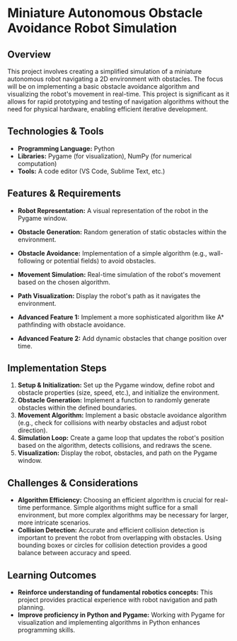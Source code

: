 #  Miniature Autonomous Obstacle Avoidance Robot Simulation

## Overview

This project involves creating a simplified simulation of a miniature autonomous robot navigating a 2D environment with obstacles. The focus will be on implementing a basic obstacle avoidance algorithm and visualizing the robot's movement in real-time. This project is significant as it allows for rapid prototyping and testing of navigation algorithms without the need for physical hardware, enabling efficient iterative development.

## Technologies & Tools

- **Programming Language:** Python
- **Libraries:** Pygame (for visualization), NumPy (for numerical computation)
- **Tools:** A code editor (VS Code, Sublime Text, etc.)

## Features & Requirements

- **Robot Representation:** A visual representation of the robot in the Pygame window.
- **Obstacle Generation:** Random generation of static obstacles within the environment.
- **Obstacle Avoidance:** Implementation of a simple algorithm (e.g., wall-following or potential fields) to avoid obstacles.
- **Movement Simulation:**  Real-time simulation of the robot's movement based on the chosen algorithm.
- **Path Visualization:** Display the robot's path as it navigates the environment.

- **Advanced Feature 1:** Implement a more sophisticated algorithm like A* pathfinding with obstacle avoidance.
- **Advanced Feature 2:** Add dynamic obstacles that change position over time.


## Implementation Steps

1. **Setup & Initialization:** Set up the Pygame window, define robot and obstacle properties (size, speed, etc.), and initialize the environment.
2. **Obstacle Generation:** Implement a function to randomly generate obstacles within the defined boundaries.
3. **Movement Algorithm:** Implement a basic obstacle avoidance algorithm (e.g., check for collisions with nearby obstacles and adjust robot direction).
4. **Simulation Loop:** Create a game loop that updates the robot's position based on the algorithm, detects collisions, and redraws the scene.
5. **Visualization:** Display the robot, obstacles, and path on the Pygame window.


## Challenges & Considerations

- **Algorithm Efficiency:** Choosing an efficient algorithm is crucial for real-time performance. Simple algorithms might suffice for a small environment, but more complex algorithms may be necessary for larger, more intricate scenarios.
- **Collision Detection:**  Accurate and efficient collision detection is important to prevent the robot from overlapping with obstacles.  Using bounding boxes or circles for collision detection provides a good balance between accuracy and speed.

## Learning Outcomes

- **Reinforce understanding of fundamental robotics concepts:**  This project provides practical experience with robot navigation and path planning.
- **Improve proficiency in Python and Pygame:**  Working with Pygame for visualization and implementing algorithms in Python enhances programming skills.

